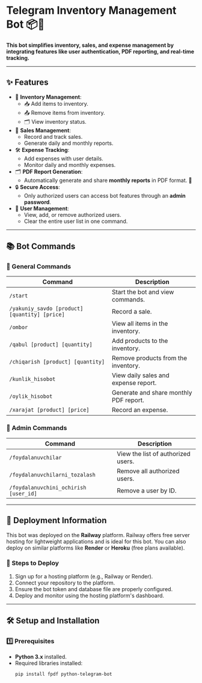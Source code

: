 # Telegram Inventory Management Bot 📦🤖

**This bot simplifies inventory, sales, and expense management by integrating features like user authentication, PDF reporting, and real-time tracking.** 

---

## ✨ Features
- 🛒 **Inventory Management**:
  - 📥 Add items to inventory.
  - 📤 Remove items from inventory.
  - 🗂 View inventory status.
- 💸 **Sales Management**:
  - Record and track sales.
  - Generate daily and monthly reports.
- 🛠️ **Expense Tracking**:
  - Add expenses with user details.
  - Monitor daily and monthly expenses.
- 🗂️ **PDF Report Generation**:
  - Automatically generate and share **monthly reports** in PDF format. 📝
- 🔒 **Secure Access**:
  - Only authorized users can access bot features through an **admin password**.
- 🤝 **User Management**:
  - View, add, or remove authorized users.
  - Clear the entire user list in one command.

---

## 📚 Bot Commands

### 👤 General Commands
| Command                          | Description                          |
|----------------------------------|--------------------------------------|
| `/start`                         | Start the bot and view commands.     |
| `/yakuniy_savdo [product] [quantity] [price]` | Record a sale.               |
| `/ombor`                         | View all items in the inventory.     |
| `/qabul [product] [quantity]`    | Add products to the inventory.       |
| `/chiqarish [product] [quantity]`| Remove products from the inventory.  |
| `/kunlik_hisobot`                | View daily sales and expense report. |
| `/oylik_hisobot`                 | Generate and share monthly PDF report. |
| `/xarajat [product] [price]`     | Record an expense.                   |

### 🔧 Admin Commands
| Command                          | Description                          |
|----------------------------------|--------------------------------------|
| `/foydalanuvchilar`              | View the list of authorized users.   |
| `/foydalanuvchilarni_tozalash`   | Remove all authorized users.         |
| `/foydalanuvchini_ochirish [user_id]` | Remove a user by ID.           |

---

## 🚀 Deployment Information

This bot was deployed on the **Railway** platform. Railway offers free server hosting for lightweight applications and is ideal for this bot. You can also deploy on similar platforms like **Render** or **Heroku** (free plans available).

### 🔧 Steps to Deploy
1. Sign up for a hosting platform (e.g., Railway or Render).
2. Connect your repository to the platform.
3. Ensure the bot token and database file are properly configured.
4. Deploy and monitor using the hosting platform's dashboard.

---

## 🛠 Setup and Installation

### 1️⃣ Prerequisites
- **Python 3.x** installed.
- Required libraries installed:
  ```bash
  pip install fpdf python-telegram-bot
